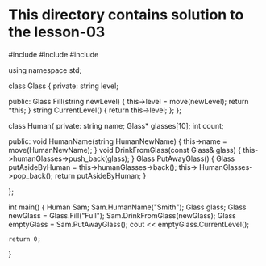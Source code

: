 # This directory contains solution to the lesson-03
#include <iostream>
#include <string>
#include <functional>

using namespace std;

class Glass {
private:
	string level;

public:
	Glass Fill(string newLevel) {
		this->level = move(newLevel);
		return *this;
	}
	string CurrentLevel() {
		return this->level;
	};
};

class Human{
private:
	string name;
	Glass* glasses[10];
	int count;

public:
	void HumanName(string HumanNewName) {
		this->name = move(HumanNewName);
	}
	void DrinkFromGlass(const Glass& glass) {
		this->humanGlasses->push_back(glass);
	}
	Glass PutAwayGlass() {
		Glass putAsideByHuman = this->humanGlasses->back();
		this-> HumanGlasses->pop_back();
		return putAsideByHuman;
	}

};

int main()
{
	Human Sam;
	Sam.HumanName("Smith");
	Glass glass;
	Glass newGlass = Glass.Fill("Full");
	Sam.DrinkFromGlass(newGlass);
	Glass emptyGlass = Sam.PutAwayGlass();
	cout << emptyGlass.CurrentLevel();

	return 0;

}
